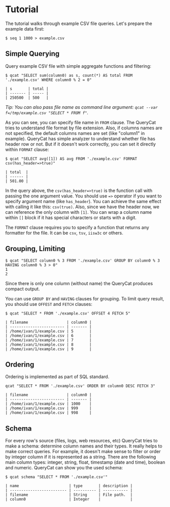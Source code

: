 # Tutorial

The tutorial walks through example CSV file queries. Let's prepare the example data first:

```
$ seq 1 1000 > example.csv
```

## Simple Querying

Query example CSV file with simple aggregate functions and filtering:

```
$ qcat "SELECT sum(column0) as s, count(*) AS total FROM './example.csv' WHERE column0 % 2 = 0"

| s       | total |
| ------- | ----- |
| 250500  | 500   |
```

*Tip: You can also pass file name as command line argument: `qcat --var f=/tmp/example.csv "SELECT * FROM f"`.*

As you can see, you can specify file name in `FROM` clause. The QueryCat tries to understand file format by file extension. Also, if columns names are not specified, the default columns names are set (like "column1" in example). QueryCat has simple analyzer to understand whether file has header row or not. But if it doesn't work correctly, you can set it directly within `FORMAT` clause:

```
$ qcat "SELECT avg([1]) AS avg FROM './example.csv' FORMAT csv(has_header=>true)"

| total  |
| ------ |
| 501.00 |
```

In the query above, the `csv(has_header=>true)` is the function call with passing the one argument value. You should use `=>` operator if you want to specify argument name (like `has_header`). You can achieve the same effect with calling it like this: `csv(true)`. Also, since we have the header now, we can reference the only column with `[1]`. You can wrap a column name within `[]` block if it has special characters or starts with a digit.

The `FORMAT` clause requires you to specify a function that returns any formatter for the file. It can be `csv`, `tsv`, `iisw3c` or others.

## Grouping, Limiting

```
$ qcat "SELECT column0 % 3 FROM './example.csv' GROUP BY column0 % 3 HAVING column0 % 3 > 0"
1
2
```

Since there is only one column (without name) the QueryCat produces compact output.

You can use `GROUP BY` and `HAVING` clauses for grouping. To limit query result, you should use `OFFEST` and `FETCH` clauses:

```
$ qcat "SELECT * FROM './example.csv' OFFSET 4 FETCH 5"

| filename                 | column0 |
| ------------------------ | ------- |
| /home/ivan/1/example.csv | 5       |
| /home/ivan/1/example.csv | 6       |
| /home/ivan/1/example.csv | 7       |
| /home/ivan/1/example.csv | 8       |
| /home/ivan/1/example.csv | 9       |
```

## Ordering

Ordering is implemented as part of SQL standard.

```
qcat "SELECT * FROM './example.csv' ORDER BY column0 DESC FETCH 3"

| filename                 | column0 |
| ------------------------ | ------- |
| /home/ivan/1/example.csv | 1000    |
| /home/ivan/1/example.csv | 999     |
| /home/ivan/1/example.csv | 998     |
```

## Schema

For every row's source (files, logs, web resources, etc) QueryCat tries to make a schema: determine column names and their types. It really helps to make correct queries. For example, it doesn't make sense to filter or order by integer column if it is represented as a string. There are the following main column types: integer, string, float, timestamp (date and time), boolean and numeric. QueryCat can show you the used schema:

```
$ qcat schema "SELECT * FROM './example.csv'"

| name                      | type       | description |
| ------------------------- | ---------- | ----------- |
| filename                  | String     | File path.  |
| column0                   | Integer    |             |
```

